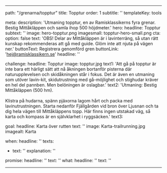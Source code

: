 ---

path: "/grenarna/topptur"
title: Topptur
order: 1
subtitle: ''
templateKey: tools

meta: 
  description: 'Utmaning topptur, en av Ramisklassikerns fyra grenar. Bestig Mittåkläppen och samla ihop 500 höjdmeter.'
hero:
  headline: Topptur
  subtext: ''
  image: hero-topptur.png
  imagesmall: topptur-hero-small.png
  cta:
    option: false
    text: 'OBS! Delar av Mittåkläppen är i lavinterräng, så utan rätt kunskap rekommenderas att gå med guide. Glöm inte att njuta på vägen ner.'
    buttonText: Registrera genomförd gren
    buttonLink: 'hej@ramisklassikern.se'
    headline: ''

challenge:
  headline: Topp&shy;tur
  image: topptur.jpg
  text1: 'Att gå på topptur är inte bara ett härligt sätt att nå åkningen bortanför pisterna där naturupplevelsen och skidåkningen står i fokus. Det är även en utmaning som utöver lavin-kit, skidutrustning med gå-möjlighet och stighudar kräver en hel del pannben. Men belöningen är oslagbar.' 
  text2: 'Utmaning: Bestig Mittåkläppen (500 hm).<br><br>Klistra på hudarna, spänn pjäxorna lagom hårt och packa med lavinutrustningen. Starta nedanför Fjällgården vid bron över Ljusnan och ta dig hela vägen till Mittåkläppens topp. Här finns ingen utstakad väg, så karta och kompass är en självklarhet i ryggsäcken.'
  text3:

goal:
  headline: Karta över rutten
  text: '' 
  image: Karta-trailrunning.jpg
  imagealt: Karta

when:
  headline: ''
  texts:
  - text: ''
    explanation: ''

 
promise:
  headline: ''
  text: ''
what:
  headline: ''
  text: ''

---